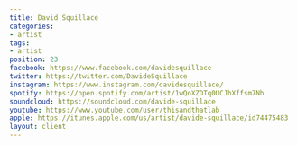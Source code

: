 ```yaml
---
title: David Squillace
categories:
- artist
tags:
- artist
position: 23
facebook: https://www.facebook.com/davidesquillace
twitter: https://twitter.com/DavideSquillace
instagram: https://www.instagram.com/davidesquillace/
spotify: https://open.spotify.com/artist/1wQoXZDTq0UCJhXffsm7Nh
soundcloud: https://soundcloud.com/davide-squillace
youtube: https://www.youtube.com/user/thisandthatlab
apple: https://itunes.apple.com/us/artist/davide-squillace/id74475483
layout: client
---
```


